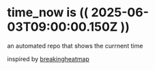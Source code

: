 # time_now is (( 2025-06-03T09:00:00.150Z ))

an automated repo that shows the currnent time

inspired by [breakingheatmap](https://github.com/breakingheatmap/breakingheatmap)